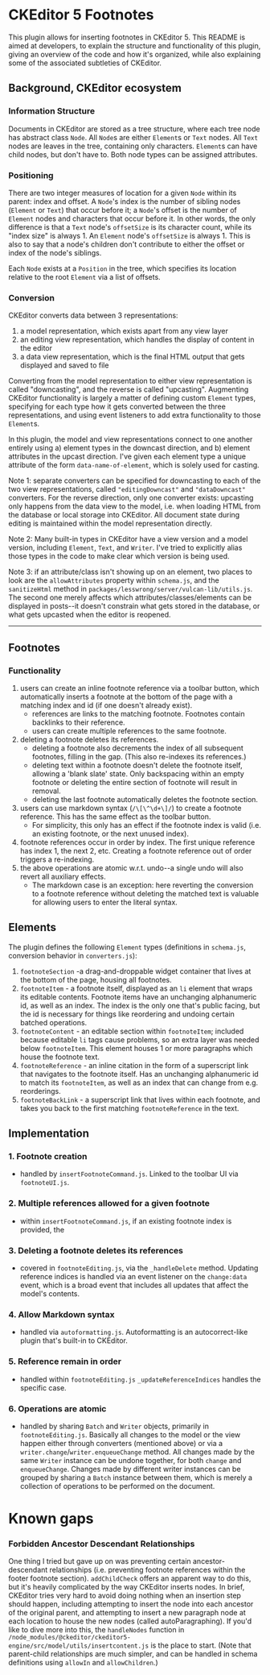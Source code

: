 # CKEditor 5 Footnotes
This plugin allows for inserting footnotes in CKEditor 5. This README is aimed at developers, to explain the structure and functionality of this plugin, giving an overview of the code and how it's organized, while also explaining some of the associated subtleties of CKEditor.

## Background, CKEditor ecosystem
### Information Structure
Documents in CKEditor are stored as a tree structure, where each tree node has abstract class `Node`. All `Node`s are either `Element`s or `Text` nodes. All `Text` nodes are leaves in the tree, containing only characters. `Element`s can have child nodes, but don't have to. Both node types can be assigned attributes.

### Positioning
There are two integer measures of location for a given `Node` within its parent: index and offset. A `Node`'s index is the number of sibling nodes (`Element` or `Text`) that occur before it; a `Node`'s offset is the number of `Element` nodes and characters that occur before it. In other words, the only difference is that a `Text` node's `offsetSize` is its character count, while its "index size" is always 1. An `Element` node's `offsetSize` is always 1. This is also to say that a node's children don't contribute to either the offset or index of the node's siblings.

Each `Node` exists at a `Position` in the tree, which specifies its location relative to the root `Element` via a list of offsets.

### Conversion
CKEditor converts data between 3 representations:

1. a model representation, which exists apart from any view layer
2. an editing view representation, which handles the display of content in the editor
3. a data view representation, which is the final HTML output that gets displayed and saved to file

Converting from the model representation to either view representation is called "downcasting", and the reverse is called "upcasting". Augmenting CKEditor functionality is largely a matter of defining custom `Element` types, specifying for each type how it gets converted between the three representations, and using event listeners to add extra functionality to those `Element`s.

In this plugin, the model and view representations connect to one another entirely using a) element types in the downcast direction, and b) element attributes in the upcast direction. I've given each element type a unique attribute of the form `data-name-of-element`, which is solely used for casting.

Note 1: separate converters can be specified for downcasting to each of the two view representations, called `"editingDowncast"` and `"dataDowncast"` converters. For the reverse direction, only one converter exists: upcasting only happens from the data view to the model, i.e. when loading HTML from the database or local storage into CKEditor. All document state during editing is maintained within the model representation directly.

Note 2: Many built-in types in CKEditor have a view version and a model version, including `Element`, `Text`, and `Writer`. I've tried to explicitly alias those types in the code to make clear which version is being used.

Note 3: if an attribute/class isn't showing up on an element, two places to look are the `allowAttributes` property within `schema.js`, and the `sanitizeHtml` method in `packages/lesswrong/server/vulcan-lib/utils.js`. The second one merely affects which attributes/classes/elements can be displayed in posts--it doesn't constrain what gets stored in the database, or what gets upcasted when the editor is reopened.

---
## Footnotes
### Functionality
1. users can create an inline footnote reference via a toolbar button, which automatically inserts a footnote at the bottom of the page with a matching index and id (if one doesn't already exist).
	- references are links to the matching footnote. Footnotes contain backlinks to their reference.
	- users can create multiple references to the same footnote.
2. deleting a footnote deletes its references.
	- deleting a footnote also decrements the index of all subsequent footnotes, filling in the gap. (This also re-indexes its references.)
	- deleting text within a footnote doesn't delete the footnote itself, allowing a 'blank slate' state. Only backspacing within an empty footnote or deleting the entire section of footnote will result in removal.
	- deleting the last footnote automatically deletes the footnote section.
3. users can use markdown syntax (`/\[\^\d+\]/`) to create a footnote reference. This has the same effect as the toolbar button.
	- For simplicity, this only has an effect if the footnote index is valid (i.e. an existing footnote, or the next unused index).
4. footnote references occur in order by index. The first unique reference has index 1, the next 2, etc. Creating a footnote reference out of order triggers a re-indexing.
5. the above operations are atomic w.r.t. undo--a single undo will also revert all auxiliary effects.
	- The markdown case is an exception: here reverting the conversion to a footnote reference without deleting the matched text is valuable for allowing users to enter the literal syntax.

## Elements
The plugin defines the following `Element` types (definitions in `schema.js`, conversion behavior in `converters.js`):

1. `footnoteSection` -a drag-and-droppable widget container that lives at the bottom of the page, housing all footnotes.
2. `footnoteItem` - a footnote itself, displayed as an `li` element that wraps its editable contents. Footnote items have an unchanging alphanumeric id, as well as an index. The index is the only one that's public facing, but the id is necessary for things like reordering and undoing certain batched operations.
3. `footnoteContent` - an editable section within `footnoteItem`; included because editable `li` tags cause problems, so an extra layer was needed below `footnoteItem`. This element houses 1 or more paragraphs which house the footnote text.
4. `footnoteReference` - an inline citation in the form of a superscript link that navigates to the footnote itself. Has an unchanging alphanumeric id to match its `footnoteItem`, as well as an index that can change from e.g. reorderings.
5. `footnoteBackLink` - a superscript link that lives within each footnote, and takes you back to the first matching `footnoteReference` in the text.

## Implementation
### 1. Footnote creation
- handled by `insertFootnoteCommand.js`. Linked to the toolbar UI via `footnoteUI.js`.
### 2. Multiple references allowed for a given footnote
- within `insertFootnoteCommand.js`, if an existing footnote index is provided, the 
### 3. Deleting a footnote deletes its references
- covered in `footnoteEditing.js`, via the `_handleDelete` method. Updating reference indices is handled via an event listener on the `change:data` event, which is a broad event that includes all updates that affect the model's contents. 
### 4. Allow Markdown syntax
- handled via `autoformatting.js`. Autoformatting is an autocorrect-like plugin that's built-in to CKEditor.
### 5. Reference remain in order
- handled within `footnoteEditing.js`  `_updateReferenceIndices` handles the specific case.
### 6. Operations are atomic
- handled by sharing `Batch` and `Writer` objects, primarily in `footnoteEditing.js`. Basically all changes to the model or the view happen either through converters (mentioned above) or via a `writer.change`/`writer.enqueueChange` method. All changes made by the same `Writer` instance can be undone together, for both `change` and `enqueueChange`. Changes made by different writer instances can be grouped by sharing a `Batch` instance between them, which is merely a collection of operations to be performed on the document.

# Known gaps
### Forbidden Ancestor Descendant Relationships
One thing I tried but gave up on was preventing certain ancestor-descendant relationships (i.e. preventing footnote references within the footer footnote section). `addChildCheck` offers an apparent way to do this, but it's heavily complicated by the way CKEditor inserts nodes. In brief, CKEditor tries very hard to avoid doing nothing when an insertion step should happen, including attempting to insert the node into each ancestor of the original parent, and attempting to insert a new paragraph node at each location to house the new nodes (called autoParagraphing). If you'd like to dive more into this, the `handleNodes` function in `/node_modules/@ckeditor/ckeditor5-engine/src/model/utils/insertcontent.js` is the place to start. (Note that parent-child relationships are much simpler, and can be handled in schema definitions using `allowIn` and `allowChildren`.)
